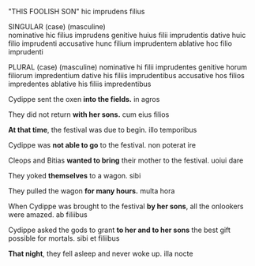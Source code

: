 "THIS FOOLISH SON"
hic imprudens filius

SINGULAR
(case)           (masculine)     
nominative       hic filius imprudens
genitive         huius filii imprudentis
dative           huic filio imprudenti
accusative       hunc filium imprudentem
ablative         hoc filio imprudenti

PLURAL
(case)           (masculine)
nominative       hi filii imprudentes
genitive         horum filiorum impredentium
dative           his filiis imprudentibus
accusative       hos filios impredentes
ablative         his filiis impredentibus



Cydippe sent the oxen **into the fields.**
  in agros
  
They did not return **with her sons.**
  cum eius filios
  
**At that time**, the festival was due to begin.
  illo temporibus
  
Cydippe was **not able to go** to the festival.
  non poterat ire
  
Cleops and Bitias **wanted to bring** their mother to the festival.
  uoiui dare
  
They yoked **themselves** to a wagon.
  sibi
  
They pulled the wagon **for many hours.**
  multa hora

When Cydippe was brought to the festival **by her sons**, all the onlookers were amazed.
  ab filiibus

Cydippe asked the gods to grant **to her and to her sons** the best gift possible for mortals.
  sibi et filiibus

**That night**, they fell asleep and never woke up.
  illa nocte
